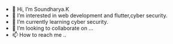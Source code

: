 - 👋 Hi, I’m Soundharya.K
- 👀 I’m interested in web development and flutter,cyber security.
- 🌱 I’m currently learning cyber security.
- 💞️ I’m looking to collaborate on ...
- 📫 How to reach me ..
  

<!---
Soundharya-5163/Soundharya-5163 is a ✨ special ✨ repository because its `README.md` (this file) appears on your GitHub profile.
You can click the Preview link to take a look at your changes.
--->
